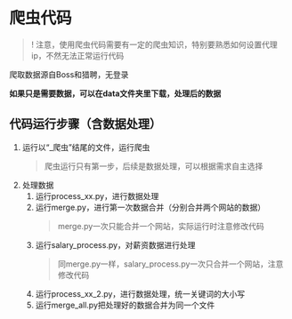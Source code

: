 # 爬虫代码

> ! 注意，使用爬虫代码需要有一定的爬虫知识，特别要熟悉如何设置代理ip，不然无法正常运行代码

爬取数据源自Boss和猎聘，无登录

 **如果只是需要数据，可以在data文件夹里下载，处理后的数据**

## 代码运行步骤（含数据处理）

1. 运行以“_爬虫”结尾的文件，运行爬虫
   > 爬虫运行只有第一步，后续是数据处理，可以根据需求自主选择
   >
2. 处理数据
   1. 运行process_xx.py，进行数据处理
   2. 运行merge.py，进行第一次数据合并（分别合并两个网站的数据）
      > merge.py一次只能合并一个网站，实际运行时注意修改代码
      >
   3. 运行salary_process.py，对薪资数据进行处理
      > 同merge.py一样，salary_process.py一次只合并一个网站，注意修改代码
      >
   4. 运行process_xx_2.py，进行数据处理，统一关键词的大小写
   5. 运行merge_all.py把处理好的数据合并为同一个文件
